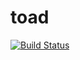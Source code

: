 toad
====

[![Build Status](https://travis-ci.org/ubreu/toad.png?branch=master)](https://travis-ci.org/ubreu/toad)

